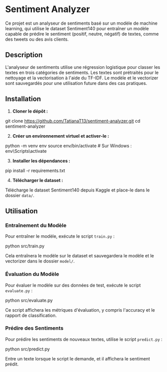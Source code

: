 # Sentiment Analyzer

Ce projet est un analyseur de sentiments basé sur un modèle de machine learning, qui utilise le dataset Sentiment140 pour entraîner un modèle capable de prédire le sentiment (positif, neutre, négatif) de textes, comme des tweets ou des avis clients.

## Description

L'analyseur de sentiments utilise une régression logistique pour classer les textes en trois catégories de sentiments. Les textes sont prétraités pour le nettoyage et la vectorisation à l'aide du TF-IDF. Le modèle et le vectorizer sont sauvegardés pour une utilisation future dans des cas pratiques.

## Installation

1. **Cloner le dépôt :**

git clone https://github.com/TatianaT13/sentiment-analyzer.git cd sentiment-analyzer

2. **Créer un environnement virtuel et activer-le :**

python -m venv env source env/bin/activate # Sur Windows : env\Scripts\activate

3. **Installer les dépendances :**

pip install -r requirements.txt

4. **Télécharger le dataset :**

Télécharge le dataset Sentiment140 depuis Kaggle et place-le dans le dossier `data/`.

## Utilisation

### Entraînement du Modèle

Pour entraîner le modèle, exécute le script `train.py` :

python src/train.py

Cela entraînera le modèle sur le dataset et sauvegardera le modèle et le vectorizer dans le dossier `model/`.

### Évaluation du Modèle

Pour évaluer le modèle sur des données de test, exécute le script `evaluate.py` :

python src/evaluate.py

Ce script affichera les métriques d'évaluation, y compris l'accuracy et le rapport de classification.

### Prédire des Sentiments

Pour prédire les sentiments de nouveaux textes, utilise le script `predict.py` :

python src/predict.py

Entre un texte lorsque le script le demande, et il affichera le sentiment prédit.
